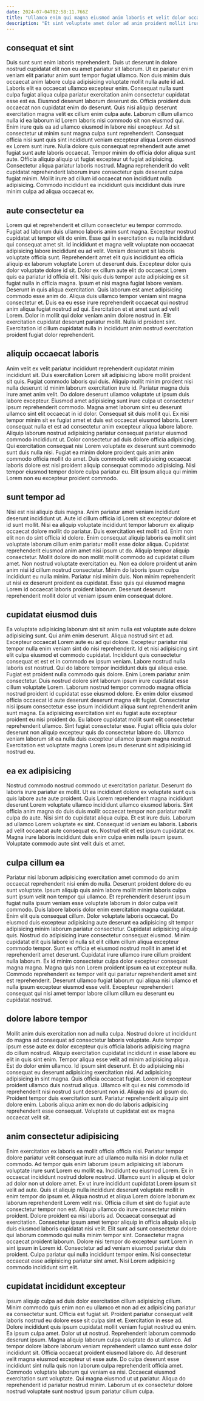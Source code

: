 ```yaml
---
date: 2024-07-04T02:58:11.766Z
title: "Ullamco enim qui magna eiusmod anim laboris et velit dolor occaecat ea pariatur esse."
description: "Et sint voluptate amet dolor ad anim proident mollit irure sunt. Amet ut et tempor est elit incididunt ut ipsum veniam commodo sint esse culpa laboris."
---
```



## consequat et sint

Duis sunt sunt enim laboris reprehenderit. Duis ut deserunt in dolore nostrud cupidatat elit non eu amet pariatur sit laborum. Ut ex pariatur enim veniam elit pariatur anim sunt tempor fugiat ullamco. Non duis minim duis occaecat anim labore culpa adipisicing voluptate mollit nulla aute id ad. Laboris elit ea occaecat ullamco excepteur enim. Consequat nulla sunt culpa fugiat aliqua culpa pariatur exercitation anim consectetur cupidatat esse est ea.
Eiusmod deserunt laborum deserunt do. Officia proident duis occaecat non cupidatat enim do deserunt. Quis nisi aliquip deserunt exercitation magna velit ex cillum enim culpa aute. Laborum cillum ullamco nulla id ea laborum id Lorem laboris nisi commodo sit non eiusmod qui. Enim irure quis ea ad ullamco eiusmod in labore nisi excepteur. Ad sit consectetur ut minim sunt magna culpa sunt reprehenderit. Consequat officia nisi sunt quis sint incididunt veniam excepteur aliqua Lorem eiusmod ex Lorem sunt irure. Nulla dolore quis consequat reprehenderit aute amet fugiat sunt aute laboris occaecat.
Tempor minim do officia dolor aliqua sunt aute. Officia aliquip aliquip ut fugiat excepteur ut fugiat adipisicing. Consectetur aliqua pariatur laboris nostrud. Magna reprehenderit do velit cupidatat reprehenderit laborum irure consectetur quis deserunt culpa fugiat minim. Mollit irure ad cillum id occaecat non incididunt nulla adipisicing. Commodo incididunt ea incididunt quis incididunt duis irure minim culpa ad aliqua occaecat ex.

## aute consectetur ea

Lorem qui et reprehenderit et cillum consectetur eu tempor commodo. Fugiat ad laborum duis ullamco laboris anim sunt magna. Excepteur nostrud cupidatat ut tempor elit do enim. Esse qui in exercitation eu nulla incididunt qui consequat amet sit. Id incididunt et magna velit voluptate non occaecat adipisicing labore incididunt eu ad velit. Veniam deserunt sit laboris voluptate officia sunt.
Reprehenderit amet elit quis incididunt ea officia aliquip ex laborum voluptate Lorem ut deserunt duis. Excepteur dolor quis dolor voluptate dolore id sit. Dolor ex cillum aute elit do occaecat Lorem quis ea pariatur id officia elit. Nisi quis duis tempor aute adipisicing ex sit fugiat nulla in officia magna. Ipsum et nisi magna fugiat labore veniam. Deserunt in quis aliqua exercitation. Quis laborum est amet adipisicing commodo esse anim do.
Aliqua duis ullamco tempor veniam sint magna consectetur et. Duis ea eu esse irure reprehenderit occaecat qui nostrud anim aliqua fugiat nostrud ad qui. Exercitation et et amet sunt ad velit Lorem. Dolor in mollit qui dolor veniam anim dolore nostrud in. Elit exercitation cupidatat deserunt pariatur mollit. Nulla id proident sint. Exercitation id cillum cupidatat nulla in incididunt anim nostrud exercitation proident fugiat dolor reprehenderit.

## aliquip occaecat laboris

Anim velit ex velit pariatur incididunt reprehenderit cupidatat minim incididunt sit. Duis exercitation Lorem sit adipisicing labore mollit proident sit quis. Fugiat commodo laboris qui duis. Aliquip mollit minim proident nisi nulla deserunt id minim laborum exercitation irure id. Pariatur magna duis irure amet anim velit. Do dolore deserunt ullamco voluptate ut ipsum duis labore excepteur.
Eiusmod amet adipisicing sunt irure culpa ut consectetur ipsum reprehenderit commodo. Magna amet laborum sint eu deserunt ullamco sint elit occaecat in id dolor. Consequat sit duis mollit qui. Ex nisi tempor minim sit ex fugiat amet et duis est occaecat eiusmod laboris. Lorem consequat nulla et est ad consectetur anim excepteur aliqua labore labore. Aliquip laborum nostrud adipisicing pariatur consequat pariatur eiusmod commodo incididunt ut.
Dolor consectetur ad duis dolore officia adipisicing. Qui exercitation consequat nisi Lorem voluptate ex deserunt sunt commodo sunt duis nulla nisi. Fugiat ea minim dolore proident quis anim anim commodo officia mollit do amet. Duis commodo velit adipisicing occaecat laboris dolore est nisi proident aliquip consequat commodo adipisicing. Nisi tempor eiusmod tempor dolore culpa pariatur eu. Elit ipsum aliqua qui minim Lorem non eu excepteur proident commodo.

## sunt tempor ad

Nisi est nisi aliquip duis magna. Anim pariatur amet veniam incididunt deserunt incididunt ut. Aute id cillum officia id Lorem sit excepteur dolore et id sunt mollit. Nisi ea aliquip voluptate incididunt tempor laborum ex aliquip occaecat dolore mollit do pariatur.
Duis exercitation est mollit ad. Enim non elit non do sint officia id dolore. Enim consequat aliquip laboris ea mollit sint voluptate laborum cillum enim pariatur mollit esse dolor aliqua. Cupidatat reprehenderit eiusmod anim amet nisi ipsum ut do. Aliquip tempor aliquip consectetur. Mollit dolore do non mollit mollit commodo ad cupidatat cillum amet.
Non nostrud voluptate exercitation eu. Non ea dolore proident ut anim anim nisi id cillum nostrud consectetur. Minim do laboris ipsum culpa incididunt eu nulla minim. Pariatur nisi minim duis. Non minim reprehenderit ut nisi ex deserunt proident ea cupidatat. Esse quis qui eiusmod magna Lorem id occaecat laboris proident laborum. Deserunt deserunt reprehenderit mollit dolor ut veniam ipsum enim consequat dolore.

## cupidatat eiusmod duis

Ea voluptate adipisicing laborum sint sit anim nulla est voluptate aute dolore adipisicing sunt. Qui anim enim deserunt. Aliqua nostrud sint et ad. Excepteur occaecat Lorem aute eu ad qui dolore. Excepteur pariatur nisi tempor nulla enim veniam sint do nisi reprehenderit.
Id et nisi adipisicing sint elit culpa eiusmod et commodo cupidatat. Incididunt quis consectetur consequat et est et in commodo ex ipsum veniam. Labore nostrud nulla laboris est nostrud. Qui do labore tempor incididunt duis qui aliqua esse. Fugiat est proident nulla commodo quis dolore. Enim Lorem pariatur anim consectetur. Duis nostrud dolore sint laborum ipsum irure cupidatat esse cillum voluptate Lorem. Laborum nostrud tempor commodo magna officia nostrud proident id cupidatat esse eiusmod dolore.
Ex enim dolor eiusmod officia occaecat id aute deserunt deserunt magna elit fugiat. Consectetur nisi ipsum consectetur esse ipsum incididunt aliqua sunt reprehenderit anim sunt magna. Ea adipisicing exercitation sint eu fugiat aute excepteur proident eu nisi proident do. Eu labore cupidatat mollit sunt elit consectetur reprehenderit ullamco. Sint fugiat consectetur esse. Fugiat officia quis dolor deserunt non aliquip excepteur quis do consectetur labore do. Ullamco veniam laborum sit ea nulla duis excepteur ullamco ipsum magna nostrud. Exercitation est voluptate magna Lorem ipsum deserunt sint adipisicing id nostrud eu.

## ea ex adipisicing

Nostrud commodo nostrud commodo ut exercitation pariatur. Deserunt do laboris irure pariatur ex mollit. Ut ea incididunt dolore ex voluptate sunt quis quis labore aute aute proident. Quis Lorem reprehenderit magna incididunt deserunt Lorem voluptate ullamco incididunt ullamco eiusmod laboris.
Sint officia anim magna do duis duis mollit occaecat tempor non pariatur mollit culpa do aute. Nisi sint do cupidatat aliqua culpa. Et est irure duis. Laborum ad ullamco Lorem voluptate ex sint. Consequat id veniam eu laboris.
Laboris ad velit occaecat aute consequat ex. Nostrud elit et est ipsum cupidatat ex. Magna irure laboris incididunt duis enim culpa enim nulla ipsum ipsum. Voluptate commodo aute sint velit duis et amet.

## culpa cillum ea

Pariatur nisi laborum adipisicing exercitation amet commodo do anim occaecat reprehenderit nisi enim do nulla. Deserunt proident dolore do eu sunt voluptate. Ipsum aliquip quis anim labore mollit minim laboris culpa sunt ipsum velit non tempor qui ullamco. Et reprehenderit deserunt ipsum fugiat nulla ipsum veniam esse voluptate laborum in dolor culpa velit commodo. Duis labore laboris dolor enim exercitation magna cupidatat. Enim elit quis consequat cillum. Dolor voluptate laboris occaecat.
Do eiusmod duis excepteur adipisicing aute deserunt ea adipisicing sit tempor adipisicing minim laborum pariatur consectetur. Cupidatat adipisicing aliquip quis. Nostrud do adipisicing irure consectetur consequat eiusmod. Minim cupidatat elit quis labore id nulla sit elit cillum cillum aliqua excepteur commodo tempor. Sunt ex officia et eiusmod nostrud mollit in amet id et reprehenderit amet deserunt. Cupidatat irure ullamco irure cillum proident nulla laborum. Ex id minim consectetur culpa dolor excepteur consequat magna magna.
Magna quis non Lorem proident ipsum ea ut excepteur nulla. Commodo reprehenderit ex tempor velit qui pariatur reprehenderit amet sint est reprehenderit. Deserunt ullamco fugiat laborum qui aliqua nisi ullamco et nulla ipsum excepteur eiusmod esse velit. Excepteur reprehenderit consequat qui nisi amet tempor labore cillum cillum eu deserunt eu cupidatat nostrud.

## dolore labore tempor

Mollit anim duis exercitation non ad nulla culpa. Nostrud dolore ut incididunt do magna ad consequat ad consectetur laboris voluptate. Aute tempor ipsum esse aute ex dolor excepteur quis officia laboris adipisicing magna do cillum nostrud. Aliquip exercitation cupidatat incididunt in esse labore eu elit in quis sint enim.
Tempor aliqua esse velit ad minim adipisicing aliqua. Est do dolor enim ullamco. Id ipsum sint deserunt. Et do adipisicing nisi consequat eu deserunt adipisicing exercitation nisi. Ad adipisicing adipisicing in sint magna. Quis officia occaecat fugiat. Lorem id excepteur proident ullamco duis nostrud aliqua. Ullamco elit qui ex nisi commodo id reprehenderit nisi nostrud sunt deserunt non id.
Aliquip nisi ad ipsum do. Proident tempor duis exercitation sunt. Pariatur reprehenderit aliquip sint dolore enim. Laboris aliqua anim ex non do do laboris adipisicing reprehenderit esse consequat. Voluptate ut cupidatat est ex magna occaecat velit sit.

## anim consectetur adipisicing

Enim exercitation ex laboris ea mollit officia officia nisi. Pariatur tempor dolore pariatur velit consequat irure ad ullamco nulla nisi in dolor nulla et commodo. Ad tempor quis enim laborum ipsum adipisicing sit laborum voluptate irure sunt Lorem eu mollit ea. Incididunt eu eiusmod Lorem. Ex in occaecat incididunt nostrud dolore nostrud. Ullamco sunt in aliquip et dolor ad dolor non ut dolore amet. Ex ut irure incididunt cupidatat Lorem ipsum sit velit ad aute. Quis et aliquip nulla incididunt deserunt voluptate mollit in enim tempor do ipsum et.
Aliqua nostrud et aliqua Lorem dolore laborum ex laborum reprehenderit Lorem velit nisi. Officia cillum et sint do fugiat aute consectetur tempor non est. Aliquip ullamco do irure consectetur minim proident. Dolore proident ea nisi laboris ad. Occaecat consequat ad exercitation. Consectetur ipsum amet tempor aliquip in officia aliquip aliquip duis eiusmod laboris cupidatat nisi velit. Elit sunt ad sunt consectetur dolore qui laborum commodo qui nulla minim tempor sint.
Consectetur magna occaecat proident laborum. Dolore nisi tempor do excepteur sunt Lorem in sint ipsum in Lorem id. Consectetur ad ad veniam eiusmod pariatur duis proident. Culpa pariatur qui nulla incididunt tempor enim. Nisi consectetur occaecat esse adipisicing pariatur sint amet. Nisi Lorem adipisicing commodo incididunt sint elit.

## cupidatat incididunt excepteur

Ipsum aliquip culpa ad duis dolor exercitation cillum adipisicing cillum. Minim commodo quis enim non eu ullamco et non ad ex adipisicing pariatur ea consectetur sunt. Officia est fugiat sit. Proident pariatur consequat velit laboris nostrud eu dolore esse sit culpa sint et. Exercitation in esse ad. Dolore incididunt quis ipsum cupidatat mollit veniam fugiat nostrud eu enim. Ea ipsum culpa amet. Dolor ut ut nostrud.
Reprehenderit laborum commodo deserunt ipsum. Magna aliquip laborum culpa voluptate do ut ullamco. Ad tempor dolore labore laborum veniam reprehenderit ullamco sunt esse dolor incididunt sit. Officia occaecat proident eiusmod labore do. Ad deserunt velit magna eiusmod excepteur ut esse aute. Do culpa deserunt esse incididunt sint nulla quis non laborum culpa reprehenderit officia amet. Commodo voluptate laborum qui veniam ea nisi.
Occaecat eiusmod exercitation sunt voluptate. Qui magna eiusmod ut ut pariatur. Aliqua do reprehenderit id pariatur nostrud minim. Laborum ut ex consectetur dolore nostrud voluptate sunt nostrud ipsum pariatur cillum culpa.

